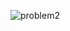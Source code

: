 
![problem2](https://github.com/giabao18/PhamGiaBao/assets/91867977/734724fc-b8b9-4160-a2dc-f118a9f6a445)
